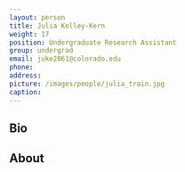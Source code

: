 ```yaml
---
layout: person
title: Julia Kelley-Kern
weight: 17
position: Undergraduate Research Assistant
group: undergrad
email: juke2061@colorado.edu
phone:
address:
picture: /images/people/julia_train.jpg
caption:  
---
```


## Bio

## About
